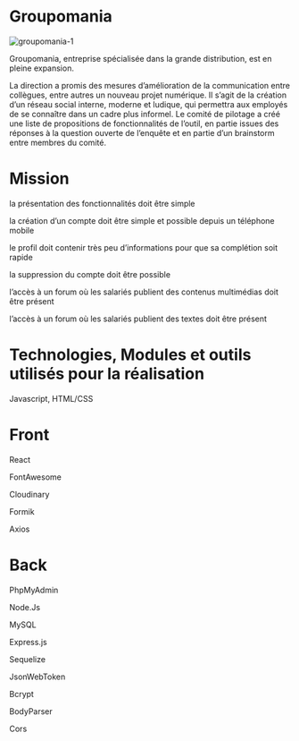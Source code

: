 # Groupomania



![groupomania-1](https://user-images.githubusercontent.com/74962114/156148055-c8d3adcf-dd9f-4989-a8c5-d11e3febf60b.png)


Groupomania, entreprise spécialisée dans la grande distribution, est en pleine expansion. 

La direction a promis des mesures d’amélioration de la communication entre collègues,
entre autres un nouveau projet numérique. Il s’agit de la création d’un réseau social interne,
moderne et ludique, qui permettra aux employés de se connaître dans un cadre plus
informel.
Le comité de pilotage a créé une liste de propositions de fonctionnalités de l’outil, en partie
issues des réponses à la question ouverte de l’enquête et en partie d’un brainstorm entre
membres du comité.


# Mission 

la présentation des fonctionnalités doit être simple 

la création d’un compte doit être simple et possible depuis un téléphone mobile 

le profil doit contenir très peu d’informations pour que sa complétion soit rapide 

la suppression du compte doit être possible 

l’accès à un forum où les salariés publient des contenus multimédias doit être présent 

l’accès à un forum où les salariés publient des textes doit être présent 


# Technologies, Modules et outils utilisés pour la réalisation


Javascript, HTML/CSS


# Front 

React

FontAwesome

Cloudinary

Formik

Axios


# Back

PhpMyAdmin

Node.Js

MySQL

Express.js

Sequelize

JsonWebToken

Bcrypt

BodyParser

Cors






















